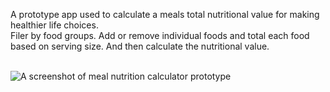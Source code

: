 A prototype app used to calculate a meals total nutritional value for making healthier life choices.
<br/>
Filer by food groups. Add or remove individual foods and total each food based on serving size. And then calculate the nutritional value.
<br/>
<br/>


<img src="../../blob/main/bodyboon-ss.png" alt="A screenshot of meal nutrition calculator prototype" />
